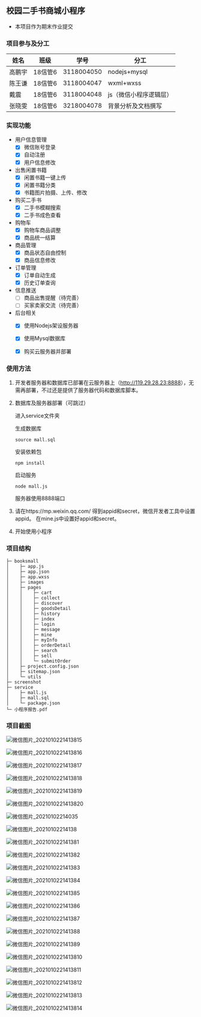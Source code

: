 ## 校园二手书商城小程序

- 本项目作为期末作业提交

### 项目参与及分工

| 姓名   | 班级    | 学号       | 分工                   |
| ------ | ------- | ---------- | ---------------------- |
| 高鹏宇 | 18信管6 | 3118004050 | nodejs+mysql           |
| 陈王谦 | 18信管6 | 3118004047 | wxml+wxss              |
| 戴震   | 18信管6 | 3118004048 | js（微信小程序逻辑层） |
| 张晓雯 | 18信管6 | 3218004078 | 背景分析及文档撰写     |

### 实现功能

- 用户信息管理
  - [x] 微信账号登录
  - [x] 自动注册
  - [x] 用户信息修改
- 出售闲置书籍
  - [x] 闲置书籍一键上传
  - [x] 闲置书籍分类
  - [x] 书籍图片拍摄、上传、修改
- 购买二手书
  - [x] 二手书模糊搜索
  - [x] 二手书成色查看
- 购物车
  - [x] 购物车商品调整
  - [x] 商品统一结算
- 商品管理
  - [x] 商品状态自由控制
  - [x] 商品信息修改
- 订单管理
  - [x] 订单自动生成
  - [x] 历史订单查询
- 信息推送
  - [ ] 商品出售提醒（待完善）
  - [ ] 买家卖家交流（待完善）
- 后台相关
  - [x] 使用Nodejs架设服务器
  
  - [x] 使用Mysql数据库
  
  - [x] 购买云服务器并部署

### 使用方法

1. 开发者服务器和数据库已部署在云服务器上（<http://119.29.28.23:8888>），无需再部署，不过还是提供了服务器代码和数据库脚本。

2. 数据库及服务器部署（可跳过）

    进入service文件夹
    
    生成数据库
    
    ```
    source mall.sql
    ```
    安装依赖包
    ```
    npm install
    ```
    启动服务
    ```
    node mall.js
    ```
    服务器使用8888端口

3. 请在https://mp.weixin.qq.com/ 得到appid和secret，微信开发者工具中设置appid。
在mine.js中设置好appid和secret。
   
4. 开始使用小程序

### 项目结构

```
├─ booksmall
│    ├─ app.js
│    ├─ app.json
│    ├─ app.wxss
│    ├─ images
│    ├─ pages
│    │    ├─ cart
│    │    ├─ collect
│    │    ├─ discover
│    │    ├─ goodsDetail
│    │    ├─ history
│    │    ├─ index
│    │    ├─ login
│    │    ├─ message
│    │    ├─ mine
│    │    ├─ myInfo
│    │    ├─ orderDetail
│    │    ├─ search
│    │    ├─ sell
│    │    └─ submitOrder
│    ├─ project.config.json
│    ├─ sitemap.json
│    └─ utils
├─ screenshot
├─ service
│    ├─ mall.js
│    ├─ mall.sql
│    └─ package.json
└─ 小程序报告.pdf
```

### 项目截图

![微信图片_2021010221413815](screenshot/微信图片_2021010221413815.png)

![微信图片_2021010221413816](screenshot/微信图片_2021010221413816.png)

![微信图片_2021010221413817](screenshot/微信图片_2021010221413817.png)

![微信图片_2021010221413818](screenshot/微信图片_2021010221413818.png)

![微信图片_2021010221413819](screenshot/微信图片_2021010221413819.png)

![微信图片_2021010221413820](screenshot/微信图片_2021010221413820.png)

![微信图片_20210102214035](screenshot/微信图片_20210102214035.png)

![微信图片_20210102214138](screenshot/微信图片_20210102214138.png)

![微信图片_202101022141381](screenshot/微信图片_202101022141381.png)

![微信图片_202101022141382](screenshot/微信图片_202101022141382.png)

![微信图片_202101022141383](screenshot/微信图片_202101022141383.png)

![微信图片_202101022141384](screenshot/微信图片_202101022141384.png)

![微信图片_202101022141385](screenshot/微信图片_202101022141385.png)

![微信图片_202101022141386](screenshot/微信图片_202101022141386.png)

![微信图片_202101022141387](screenshot/微信图片_202101022141387.png)

![微信图片_202101022141388](screenshot/微信图片_202101022141388.png)

![微信图片_202101022141389](screenshot/微信图片_202101022141389.png)

![微信图片_2021010221413810](screenshot/微信图片_2021010221413810.png)

![微信图片_2021010221413811](screenshot/微信图片_2021010221413811.png)

![微信图片_2021010221413812](screenshot/微信图片_2021010221413812.png)

![微信图片_2021010221413813](screenshot/微信图片_2021010221413813.png)

![微信图片_2021010221413814](screenshot/微信图片_2021010221413814.png)
